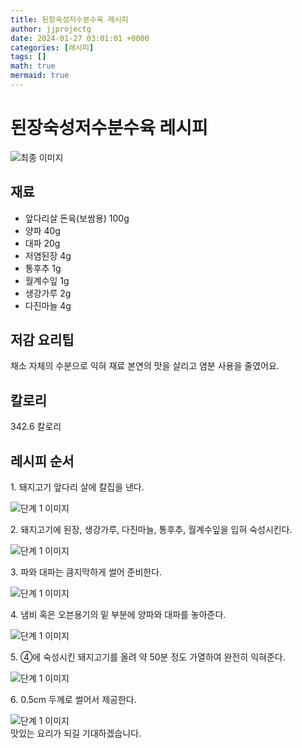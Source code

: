 ```yaml
---
title: 된장숙성저수분수육 레시피
author: jjprojectg
date: 2024-01-27 03:01:01 +0000
categories: [레시피]
tags: []
math: true
mermaid: true
---
```

<meta name="og:type" content="website"/>
<meta charset="UTF-8"/>
<div class="header">
  <h1>된장숙성저수분수육 레시피</h1>
</div>

<div class="container my-4">
  <div class="row">
    <div class="col-12 col-md-6">
      <div class="recipe-image">
        <img src="http://www.foodsafetykorea.go.kr/uploadimg/20200313/20200313105128_1584064288421.JPG" class="step-image" alt="최종 이미지"/>
      </div>
    </div>
    <div class="col-12 col-md-6">
      <div class="ingredients">
        <h2>재료</h2>
        <ul class="card">
          <li> 앞다리살 돈육(보쌈용) 100g </li>
          <li>  양파 40g </li>
          <li>  대파 20g </li>
          <li> 저염된장 4g </li>
          <li>  통후추 1g </li>
          <li>  월계수잎 1g </li>
          <li>  생강가루 2g </li>
          <li>  다진마늘 4g </li>
</ul>
      </div>
    </div>
    <div class="col-12 col-md-6">
      <div class="ingredients">
        <h2>저감 요리팁</h2>
        <div class="card"> 
          <p>
            채소 자체의 수분으로 익혀 재료 본연의 맛을 살리고 염분 사용을 줄였어요.
          </p>
        </div>
      </div>
      <div class="ingredients">
        <h2>칼로리</h2>
        <div class="card"> 
          <p>
            342.6 칼로리
          </p>
        </div>
      </div>
    </div>
  </div>

  <h2 class="my-4">레시피 순서</h2>
  <div class="card recipe-card">
    <div class="card-body recipe-step">
      <p class="card-text step-description">1. 돼지고기 앞다리 살에 칼집을 낸다.</p>
      <img src="http://www.foodsafetykorea.go.kr/uploadimg/20200313/20200313105606_1584064566814.JPG" alt="단계 1 이미지" class="step-image"/>
    </div>
  </div>
  <div class="card recipe-card">
    <div class="card-body recipe-step">
      <p class="card-text step-description">2. 돼지고기에 된장, 생강가루, 다진마늘, 통후추, 월계수잎을 입혀 숙성시킨다.</p>
      <img src="http://www.foodsafetykorea.go.kr/uploadimg/20200313/20200313105622_1584064582123.JPG" alt="단계 1 이미지" class="step-image"/>
    </div>
  </div>
  <div class="card recipe-card">
    <div class="card-body recipe-step">
      <p class="card-text step-description">3. 파와 대파는 큼지막하게 썰어 준비한다.</p>
      <img src="http://www.foodsafetykorea.go.kr/uploadimg/20200313/20200313110500_1584065100167.JPG" alt="단계 1 이미지" class="step-image"/>
    </div>
  </div>
  <div class="card recipe-card">
    <div class="card-body recipe-step">
      <p class="card-text step-description">4. 냄비 혹은 오븐용기의 밑 부분에 양파와 대파를 놓아준다.</p>
      <img src="http://www.foodsafetykorea.go.kr/uploadimg/20200313/20200313111201_1584065521105.JPG" alt="단계 1 이미지" class="step-image"/>
    </div>
  </div>
  <div class="card recipe-card">
    <div class="card-body recipe-step">
      <p class="card-text step-description">5. ④에 숙성시킨 돼지고기를 올려 약 50분 정도 가열하여 완전히 익혀준다.</p>
      <img src="http://www.foodsafetykorea.go.kr/uploadimg/20200313/20200313111213_1584065533975.JPG" alt="단계 1 이미지" class="step-image"/>
    </div>
  </div>
  <div class="card recipe-card">
    <div class="card-body recipe-step">
      <p class="card-text step-description">6. 0.5cm 두께로 썰어서 제공한다.</p>
      <img src="http://www.foodsafetykorea.go.kr/uploadimg/20200313/20200313111230_1584065550759.JPG" alt="단계 1 이미지" class="step-image"/>
    </div>
  </div>

</div>
맛있는 요리가 되길 기대하겠습니다.
